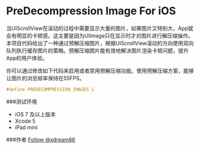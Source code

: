 PreDecompression Image For iOS
=====================


当UIScrollView在滚动的过程中需要显示大量的图片，如果图片又特别大，App就会有明显的卡顿感。这主要是因为UIImage只在显示时才对图片进行解压缩操作。本项目代码给出了一种通过预解压缩图片，根据UIScrollView滚动的方向使用双向队列执行缓存图片的策略。预解压缩图片能有效地解决图片渲染卡顿问题，提升App的用户体验。
    
你可以通过修改如下代码来启用或者禁用预解压缩功能。使用预解压缩方案，能够让图片的浏览帧率保持在55FPS。
```Objective-C 
#define PREDECOMPRESSION_IMAGES 1
```
###测试环境
* iOS 7 及以上版本
* Xcode 5 
* iPad mini

###作者
<a href="http://weibo.com/xdream86">Follow @xdream86</a>
